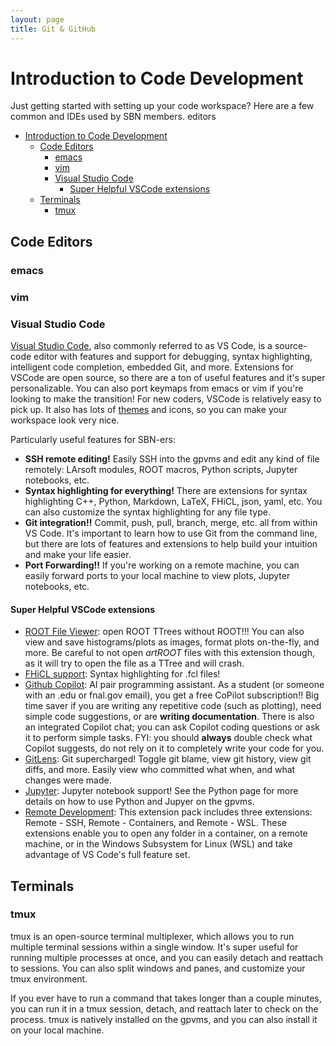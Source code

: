 ```yaml
---
layout: page
title: Git & GitHub
---
```


# Introduction to Code Development

Just getting started with setting up your code workspace? Here are a few common  and IDEs used by SBN members.
editors
- [Introduction to Code Development](#introduction-to-code-development)
  - [Code Editors](#code-editors)
    - [emacs](#emacs)
    - [vim](#vim)
    - [Visual Studio Code](#visual-studio-code)
      - [Super Helpful VSCode extensions](#super-helpful-vscode-extensions)
  - [Terminals](#terminals)
    - [tmux](#tmux)

## Code Editors

### emacs

### vim

### Visual Studio Code

[Visual Studio Code](https://code.visualstudio.com/), also commonly referred to as VS Code, is a source-code editor with features and support for debugging, syntax highlighting, intelligent code completion, embedded Git, and more. Extensions for VSCode are open source, so there are a ton of useful features and it's super personalizable. You can also port keymaps from emacs or vim if you're looking to make the transition! For new coders, VSCode is relatively easy to pick up. It also has lots of [themes](https://vscodethemes.com/) and icons, so you can make your workspace look very nice.

Particularly useful features for SBN-ers:

- **SSH remote editing!** Easily SSH into the gpvms and edit any kind of file remotely: LArsoft modules, ROOT macros, Python scripts, Jupyter notebooks, etc.
- **Syntax highlighting for everything!** There are extensions for syntax highlighting C++, Python, Markdown, LaTeX, FHiCL, json, yaml, etc. You can also customize the syntax highlighting for any file type.
- **Git integration!!** Commit, push, pull, branch, merge, etc. all from within VS Code. It's important to learn how to use Git from the command line, but there are lots of features and extensions to help build your intuition and make your life easier.
- **Port Forwarding!!** If you're working on a remote machine, you can easily forward ports to your local machine to view plots, Jupyter notebooks, etc.

#### Super Helpful VSCode extensions

- [ROOT File Viewer](https://marketplace.visualstudio.com/items?itemName=albertopdrf.root-file-viewer): open ROOT TTrees without ROOT!!! You can also view and save histograms/plots as images, format plots on-the-fly, and more. Be careful to not open _artROOT_ files with this extension though, as it will try to open the file as a TTree and will crash.
- [FHiCL support](https://marketplace.visualstudio.com/items?itemName=robertosoleti.fcl): Syntax highlighting for .fcl files!
- [Github Copilot](https://marketplace.visualstudio.com/items?itemName=GitHub.copilot): AI pair programming assistant. As a student (or someone with an .edu or fnal.gov email), you get a free CoPilot subscription!! Big time saver if you are writing any repetitive code (such as plotting), need simple code suggestions, or are **writing documentation**. There is also an integrated Copilot chat; you can ask Copilot coding questions or ask it to perform simple tasks. FYI: you should **always** double check what Copilot suggests, do not rely on it to completely write your code for you.
- [GitLens](https://marketplace.visualstudio.com/items?itemName=eamodio.gitlens): Git supercharged! Toggle git blame, view git history, view git diffs, and more. Easily view who committed what when, and what changes were made.
- [Jupyter](https://marketplace.visualstudio.com/items?itemName=ms-toolsai.jupyter): Jupyter notebook support! See the Python page for more details on how to use Python and Jupyer on the gpvms.
- [Remote Development](https://marketplace.visualstudio.com/items?itemName=ms-vscode-remote.vscode-remote-extensionpack): This extension pack includes three extensions: Remote - SSH, Remote - Containers, and Remote - WSL. These extensions enable you to open any folder in a container, on a remote machine, or in the Windows Subsystem for Linux (WSL) and take advantage of VS Code's full feature set.

## Terminals

### tmux

tmux is an open-source terminal multiplexer, which allows you to run multiple terminal sessions within a single window. It's super useful for running multiple processes at once, and you can easily detach and reattach to sessions. You can also split windows and panes, and customize your tmux environment.

If you ever have to run a command that takes longer than a couple minutes, you can run it in a tmux session, detach, and reattach later to check on the process. 
tmux is natively installed on the gpvms, and you can also install it on your local machine.
